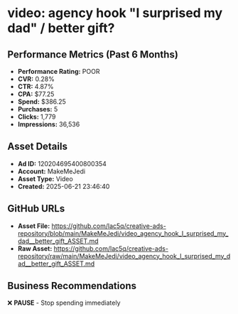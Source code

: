 # video: agency hook "I surprised my dad" / better gift?

## Performance Metrics (Past 6 Months)
- **Performance Rating:** POOR
- **CVR:** 0.28%
- **CTR:** 4.87%
- **CPA:** $77.25
- **Spend:** $386.25
- **Purchases:** 5
- **Clicks:** 1,779
- **Impressions:** 36,536

## Asset Details
- **Ad ID:** 120204695400800354
- **Account:** MakeMeJedi
- **Asset Type:** Video
- **Created:** 2025-06-21 23:46:40

## GitHub URLs
- **Asset File:** https://github.com/lac5q/creative-ads-repository/blob/main/MakeMeJedi/video_agency_hook_I_surprised_my_dad__better_gift_ASSET.md
- **Raw Asset:** https://github.com/lac5q/creative-ads-repository/raw/main/MakeMeJedi/video_agency_hook_I_surprised_my_dad__better_gift_ASSET.md

## Business Recommendations
❌ **PAUSE** - Stop spending immediately